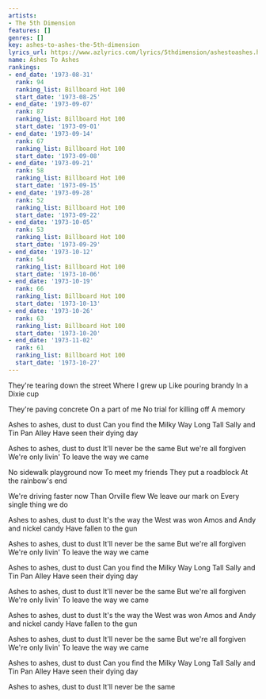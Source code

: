 ```yaml
---
artists:
- The 5th Dimension
features: []
genres: []
key: ashes-to-ashes-the-5th-dimension
lyrics_url: https://www.azlyrics.com/lyrics/5thdimension/ashestoashes.html
name: Ashes To Ashes
rankings:
- end_date: '1973-08-31'
  rank: 94
  ranking_list: Billboard Hot 100
  start_date: '1973-08-25'
- end_date: '1973-09-07'
  rank: 87
  ranking_list: Billboard Hot 100
  start_date: '1973-09-01'
- end_date: '1973-09-14'
  rank: 67
  ranking_list: Billboard Hot 100
  start_date: '1973-09-08'
- end_date: '1973-09-21'
  rank: 58
  ranking_list: Billboard Hot 100
  start_date: '1973-09-15'
- end_date: '1973-09-28'
  rank: 52
  ranking_list: Billboard Hot 100
  start_date: '1973-09-22'
- end_date: '1973-10-05'
  rank: 53
  ranking_list: Billboard Hot 100
  start_date: '1973-09-29'
- end_date: '1973-10-12'
  rank: 54
  ranking_list: Billboard Hot 100
  start_date: '1973-10-06'
- end_date: '1973-10-19'
  rank: 66
  ranking_list: Billboard Hot 100
  start_date: '1973-10-13'
- end_date: '1973-10-26'
  rank: 63
  ranking_list: Billboard Hot 100
  start_date: '1973-10-20'
- end_date: '1973-11-02'
  rank: 61
  ranking_list: Billboard Hot 100
  start_date: '1973-10-27'
---
```


They're tearing down the street
Where I grew up
Like pouring brandy
In a Dixie cup

They're paving concrete
On a part of me
No trial for killing off
A memory

Ashes to ashes, dust to dust
Can you find the Milky Way
Long Tall Sally and Tin Pan Alley
Have seen their dying day

Ashes to ashes, dust to dust
It'll never be the same
But we're all forgiven
We're only livin'
To leave the way we came

No sidewalk playground now
To meet my friends
They put a roadblock
At the rainbow's end

We're driving faster now
Than Orville flew
We leave our mark on
Every single thing we do

Ashes to ashes, dust to dust
It's the way the West was won
Amos and Andy and nickel candy
Have fallen to the gun

Ashes to ashes, dust to dust
It'll never be the same
But we're all forgiven
We're only livin'
To leave the way we came

Ashes to ashes, dust to dust
Can you find the Milky Way
Long Tall Sally and Tin Pan Alley
Have seen their dying day

Ashes to ashes, dust to dust
It'll never be the same
But we're all forgiven
We're only livin'
To leave the way we came

Ashes to ashes, dust to dust
It's the way the West was won
Amos and Andy and nickel candy
Have fallen to the gun

Ashes to ashes, dust to dust
It'll never be the same
But we're all forgiven
We're only livin'
To leave the way we came

Ashes to ashes, dust to dust
Can you find the Milky Way
Long Tall Sally and Tin Pan Alley
Have seen their dying day

Ashes to ashes, dust to dust
It'll never be the same



